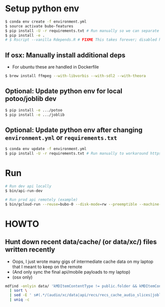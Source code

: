 # Setup python env
```sh
$ conda env create -f environment.yml
$ source activate bubo-features
$ pip install -U -r requirements.txt # Run manually so we can separate the conda/pip steps in docker build
$ pip install -e .
# $ Rscript --vanilla Rdepends.R # FIXME This takes forever; disabled here and in Dockerfile
```

## If osx: Manually install additional deps
- For ubuntu these are handled in Dockerfile
```sh
$ brew install ffmpeg --with-libvorbis --with-sdl2 --with-theora
```

## Optional: Update python env for local potoo/joblib dev
```sh
$ pip install -e .../potoo
$ pip install -e .../joblib
```

## Optional: Update python env after changing `environment.yml` or `requirements.txt`
```sh
$ conda env update -f environment.yml
$ pip install -U -r requirements.txt # Run manually to workaround https://github.com/pypa/pip/issues/2837
```

# Run

```sh
# Run dev api locally
$ bin/api-run-dev

# Run prod api remotely (example)
$ bin/gcloud-run --reuse=bubo-0 --disk-mode=rw --preemptible --machine-type=n1-standard-4 --container-pull --container-push 'time bin/api-cache-warm && bin/api-run-prod'
```

# HOWTO

## Hunt down recent data/cache/ (or data/xc/) files written recently
- Oops, I just wrote many gigs of intermediate cache data on my laptop that I meant to keep on the remote
- (And only sync the final api/mobile payloads to my laptop)
- (osx only)
```sh
mdfind -onlyin data/ 'kMDItemContentType != public.folder && kMDItemContentModificationDate >= $time.now(-86400)' \
  | sort \
  | sed -E ' s#(.*/(audio/xc/data|api/recs/recs_cache_audio_slices|joblib/datasets/com_name_to_species_dict|joblib/load/_metadata|joblib/load/recs|payloads/search_recs)[^/]*/).*$#\1#; ' \
  | uniq -c
```
